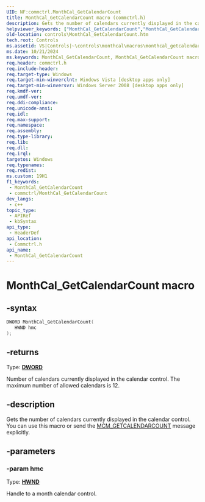 ```yaml
---
UID: NF:commctrl.MonthCal_GetCalendarCount
title: MonthCal_GetCalendarCount macro (commctrl.h)
description: Gets the number of calendars currently displayed in the calendar control. You can use this macro or send the MCM_GETCALENDARCOUNT message explicitly.
helpviewer_keywords: ["MonthCal_GetCalendarCount","MonthCal_GetCalendarCount macro [Windows Controls]","_shell_MonthCal_GetCalendarCount","_shell_MonthCal_GetCalendarCount_cpp","commctrl/MonthCal_GetCalendarCount","controls.MonthCal_GetCalendarCount","controls._shell_MonthCal_GetCalendarCount"]
old-location: controls\MonthCal_GetCalendarCount.htm
tech.root: Controls
ms.assetid: VS|Controls|~\controls\monthcal\macros\monthcal_getcalendarcount.htm
ms.date: 10/21/2024
ms.keywords: MonthCal_GetCalendarCount, MonthCal_GetCalendarCount macro [Windows Controls], _shell_MonthCal_GetCalendarCount, _shell_MonthCal_GetCalendarCount_cpp, commctrl/MonthCal_GetCalendarCount, controls.MonthCal_GetCalendarCount, controls._shell_MonthCal_GetCalendarCount
req.header: commctrl.h
req.include-header: 
req.target-type: Windows
req.target-min-winverclnt: Windows Vista [desktop apps only]
req.target-min-winversvr: Windows Server 2008 [desktop apps only]
req.kmdf-ver: 
req.umdf-ver: 
req.ddi-compliance: 
req.unicode-ansi: 
req.idl: 
req.max-support: 
req.namespace: 
req.assembly: 
req.type-library: 
req.lib: 
req.dll: 
req.irql: 
targetos: Windows
req.typenames: 
req.redist: 
ms.custom: 19H1
f1_keywords:
 - MonthCal_GetCalendarCount
 - commctrl/MonthCal_GetCalendarCount
dev_langs:
 - c++
topic_type:
 - APIRef
 - kbSyntax
api_type:
 - HeaderDef
api_location:
 - Commctrl.h
api_name:
 - MonthCal_GetCalendarCount
---
```


# MonthCal_GetCalendarCount macro

## -syntax

```cpp
DWORD MonthCal_GetCalendarCount(
   HWND hmc
);
```

## -returns

Type: **[DWORD](/windows/desktop/winprog/windows-data-types)**

Number of calendars currently displayed in the calendar control. The maximum number of allowed calendars is 12.


## -description

Gets the number of calendars currently displayed in the calendar control. You can use this macro or send the <a href="/windows/desktop/Controls/mcm-getcalendarcount">MCM_GETCALENDARCOUNT</a> message explicitly.

## -parameters

### -param hmc

Type: <b><a href="/windows/desktop/WinProg/windows-data-types">HWND</a></b>

Handle to a month calendar control.

